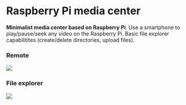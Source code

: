 # Raspberry Pi media center

**Minimalist media center based on Raspberry Pi**. Use a smartphone to play/pause/seek any video on the Raspberry Pi. Basic file explorer capabilitites (create/delete directories, upload files).

### Remote
<img src="http://i.imgur.com/YbUJ3u1.png">

### File explorer
<img src="http://i.imgur.com/V8PM460.png">
